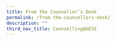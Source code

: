 ```yaml
---
title: From the Counsellor’s Desk
permalink: /from-the-counsellors-desk/
description: ""
third_nav_title: Counselling@GESS
---
```

